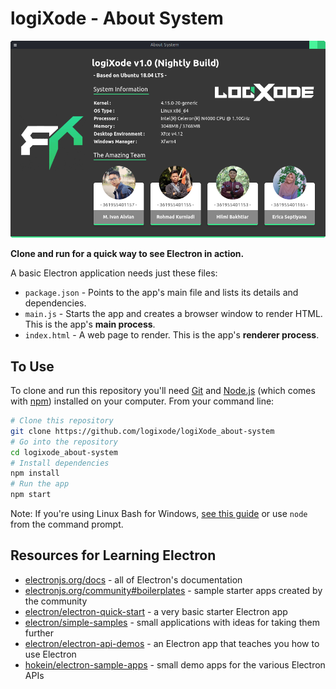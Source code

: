 # logiXode - About System

![](image.png)

**Clone and run for a quick way to see Electron in action.**

A basic Electron application needs just these files:

- `package.json` - Points to the app's main file and lists its details and dependencies.
- `main.js` - Starts the app and creates a browser window to render HTML. This is the app's **main process**.
- `index.html` - A web page to render. This is the app's **renderer process**.

## To Use

To clone and run this repository you'll need [Git](https://git-scm.com) and [Node.js](https://nodejs.org/en/download/) (which comes with [npm](http://npmjs.com)) installed on your computer. From your command line:

```bash
# Clone this repository
git clone https://github.com/logixode/logiXode_about-system
# Go into the repository
cd logixode_about-system
# Install dependencies
npm install
# Run the app
npm start
```

Note: If you're using Linux Bash for Windows, [see this guide](https://www.howtogeek.com/261575/how-to-run-graphical-linux-desktop-applications-from-windows-10s-bash-shell/) or use `node` from the command prompt.

## Resources for Learning Electron

- [electronjs.org/docs](https://electronjs.org/docs) - all of Electron's documentation
- [electronjs.org/community#boilerplates](https://electronjs.org/community#boilerplates) - sample starter apps created by the community
- [electron/electron-quick-start](https://github.com/electron/electron-quick-start) - a very basic starter Electron app
- [electron/simple-samples](https://github.com/electron/simple-samples) - small applications with ideas for taking them further
- [electron/electron-api-demos](https://github.com/electron/electron-api-demos) - an Electron app that teaches you how to use Electron
- [hokein/electron-sample-apps](https://github.com/hokein/electron-sample-apps) - small demo apps for the various Electron APIs
